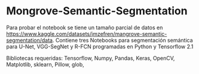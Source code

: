 # Mongrove-Semantic-Segmentation

Para probar el notebook se tiene un tamaño parcial de datos en https://www.kaggle.com/datasets/jmzefren/mangrove-semantic-segmentation/data.
Contiene tres Notebooks para segmentación semántica para U-Net, VGG-SegNet y R-FCN programadas en Python y Tensorflow 2.1

Bibliotecas requeridas:
Tensorflow, 
Numpy, 
Pandas, 
Keras, 
OpenCV, 
Matplotlib, 
sklearn, 
Pillow, 
glob, 


